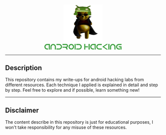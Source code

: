 <div align="center">
  <img src="assets/logo.png" width="125"/>
  <br>
  <img src="assets/title.png" width="250"/>
</div>

---

## Description
This repository contains my write-ups for android hacking labs from different resources. Each technique I applied is explained in detail and step by step. Feel free to explore and if possible, learn something new!

---

## Disclaimer
The content describe in this repository is just for educational purposes, I won't take responsibility for any misuse of these resources.
